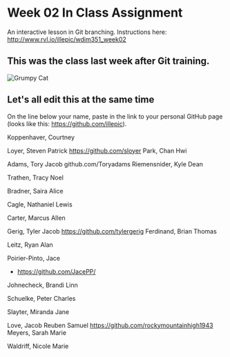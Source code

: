 # Week 02 In Class Assignment

An interactive lesson in Git branching. Instructions here: http://www.rvl.io/illepic/wdim351_week02

## This was the class last week after Git training.

![Grumpy Cat](https://dl.dropbox.com/u/115284/wdim351/week02/tard.jpg "Tard")

## Let's all edit this at the same time

On the line below your name, paste in the link to your personal GitHub page (looks like this: https://github.com/illepic).

Koppenhaver, Courtney

Loyer, Steven Patrick
https://github.com/sloyer
Park, Chan Hwi

Adams, Tory Jacob
github.com/Toryadams
Riemensnider, Kyle Dean

Trathen, Tracy Noel

Bradner, Saira Alice

Cagle, Nathaniel Lewis

Carter, Marcus Allen

Gerig, Tyler Jacob
https://github.com/tylergerig
Ferdinand, Brian Thomas

Leitz, Ryan Alan

Poirier-Pinto, Jace

* https://github.com/JacePP/

Johnecheck, Brandi Linn

Schuelke, Peter Charles

Slayter, Miranda Jane

Love, Jacob Reuben Samuel
https://github.com/rockymountainhigh1943
Meyers, Sarah Marie

Waldriff, Nicole Marie
